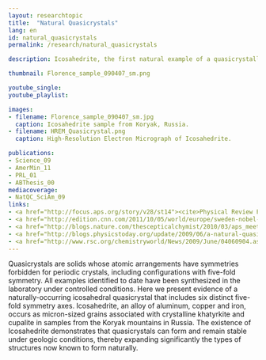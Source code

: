 ```yaml
---
layout: researchtopic
title:  "Natural Quasicrystals"
lang: en
id: natural_quasicrystals
permalink: /research/natural_quasicrystals

description: Icosahedrite, the first natural example of a quasicrystalline mineral with forbidden five-fold symmetry, recovered from a Russian meteorite.

thumbnail: Florence_sample_090407_sm.png

youtube_single: 
youtube_playlist: 

images:
- filename: Florence_sample_090407_sm.jpg
  caption: Icosahedrite sample from Koryak, Russia.
- filename: HREM_Quasicrystal.png
  caption: High-Resolution Electron Micrograph of Icosahedrite.

publications:
- Science_09
- AmerMin_11
- PRL_01
- ABThesis_00
mediacoverage:
- NatQC_SciAm_09
links: 
- <a href="http://focus.aps.org/story/v28/st14"><cite>Physical Review Focus</cite></a> (Oct 2011)
- <a href="http://edition.cnn.com/2011/10/05/world/europe/sweden-nobel-chemistry/"><cite>CNN</cite></a> (Oct 2011)
- <a href="http://blogs.nature.com/thescepticalchymist/2010/03/aps_meeting_quasicrystal_adven.html"><cite>Nature Chemistry</cite> blog</a> (Mar 2010)
- <a href="http://blogs.physicstoday.org/update/2009/06/a-natural-quasicrystal.html"><cite>Physics Today</cite> blog</a> (Jul 2009)
- <a href="http://www.rsc.org/chemistryworld/News/2009/June/04060904.asp">Royal Society of Chemistry blog</a> (Jun 2009)
---
```

Quasicrystals are solids whose atomic arrangements have symmetries forbidden for periodic crystals, including configurations with five-fold symmetry. All examples identified to date have been synthesized in the laboratory under controlled conditions. Here we present evidence of a naturally-occurring icosahedral quasicrystal that includes six distinct five-fold symmetry axes. Icosahedrite, an alloy of aluminum, copper and iron, occurs as micron-sized grains associated with crystalline khatyrkite and cupalite in samples from the Koryak mountains in Russia. The existence of Icosahedrite demonstrates that quasicrystals can form and remain stable under geologic conditions, thereby expanding significantly the types of structures now known to form naturally.
